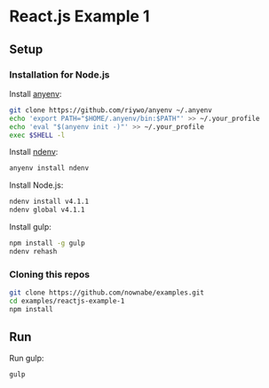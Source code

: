 React.js Example 1
==================

## Setup
### Installation for Node.js

Install [anyenv](https://github.com/riywo/anyenv):

```bash
git clone https://github.com/riywo/anyenv ~/.anyenv
echo 'export PATH="$HOME/.anyenv/bin:$PATH"' >> ~/.your_profile
echo 'eval "$(anyenv init -)"' >> ~/.your_profile
exec $SHELL -l
```

Install [ndenv](https://github.com/riywo/ndenv):

```bash
anyenv install ndenv
```

Install Node.js:

```bash
ndenv install v4.1.1
ndenv global v4.1.1
```

Install gulp:

```bash
npm install -g gulp
ndenv rehash
```

### Cloning this repos

```bash
git clone https://github.com/nownabe/examples.git
cd examples/reactjs-example-1
npm install
```

## Run
Run gulp:

```bash
gulp
```
